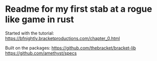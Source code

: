 # Readme for my first stab at a rogue like game in rust
Started with the tutorial: 
https://bfnightly.bracketproductions.com/chapter_0.html

Built on the packages: 
https://github.com/thebracket/bracket-lib
https://github.com/amethyst/specs